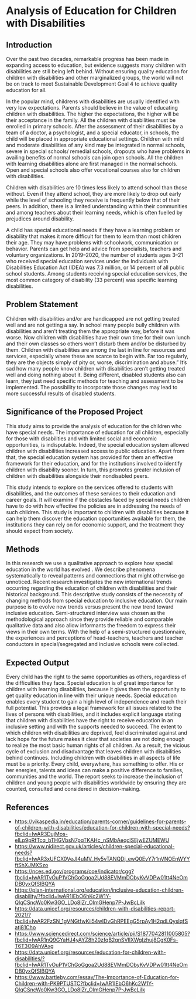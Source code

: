 # Analysis of Education for Children with Disabilities

## Introduction
Over the past two decades, remarkable progress has been made in expanding access to education, but evidence suggests many children with disabilities are still being left behind. Without ensuring quality education for children with disabilities and other marginalized groups, the world will not be on track to meet Sustainable Development Goal 4 to achieve quality education for all.  

In the popular mind, childrens with disabilities are usually identified with very low expectations. Parents should believe in the value of educating children with disabilities. The higher the expectations, the higher will be their acceptance in the family. All the children with disabilities must be enrolled in primary schools. After the assessment of their disabilities by a team of a doctor, a psychologist, and a special educator, in schools, the child will be placed in appropriate educational settings. Children with mild and moderate disabilities of any kind may be integrated in normal schools, severe in special schools/ remedial schools, dropouts who have problems in availing benefits of normal schools can join open schools. All the children with learning disabilities alone are first managed in the normal schools. Open and special schools also offer vocational courses also for children with disabilities.

Children with disabilities are 10 times less likely to attend school than those without. Even if they attend school, they are more likely to drop out early while the level of schooling they receive is frequently below that of their peers. In addition, there is a limited understanding within their communities and among teachers about their learning needs, which is often fuelled by prejudices around disability.

A child has special educational needs if they have a learning problem or disability that makes it more difficult for them to learn than most children their age. They may have problems with schoolwork, communication or behavior. Parents can get help and advice from specialists, teachers and voluntary organizations. In 2019–2020, the number of students ages 3–21 who received special education services under the Individuals with Disabilities Education Act (IDEA) was 7.3 million, or 14 percent of all public school students. Among students receiving special education services, the most common category of disability (33 percent) was specific learning disabilities.

## Problem Statement
Children with disabilities and/or are handicapped are not getting treated well and are not getting a say. In school many people bully children with disabilities and aren’t treating them the appropriate way, before it was worse. Now children with disabilities have their own time for their own lunch and their own classes so others won’t disturb them and/or be disturbed by them. Children with disabilities are among the last in line for resources and services, especially where these are scarce to begin with. Far too regularly, they are the objects simply of pity or, worse, discrimination and abuse.” It’s sad how many people know children with disabilities aren’t getting treated well and doing nothing about it. Being different, disabled students also can learn, they just need specific methods for teaching and assessment to be implemented. The possibility to incorporate those changes may lead to more successful results of disabled students.

## Significance of the Proposed Project
This study aims to provide the analysis of education for the children who have special needs. The importance of education for all children, especially for those with disabilities and with limited social and economic opportunities, is indisputable. Indeed, the special education system allowed children with disabilities increased access to public education. Apart from that, the special education system has provided for them an effective framework for their education, and for the institutions involved to identify children with disability sooner. In turn, this promotes greater inclusion of children with disabilities alongside their nondisabled peers.

This study intends to explore on the services offered to students with disabilities, and the outcomes of these services to their education and career goals. It will examine if the obstacles faced by special needs children have to do with how effective the policies are in addressing the needs of such children. This study is important to children with disabilities because it can help them discover the education opportunities available for them, the institutions they can rely on for economic support, and the treatment they should expect from society. 

## Methods
In this research we use a qualitative approach to explore how special education in the world has evolved . We describe phenomena systematically to reveal patterns and connections that might otherwise go unnoticed. Recent research investigates the new international trends occurring regarding the education of children with disabilities and their historical background. This descriptive study consists of the necessity of changing methods from special education to inclusive education. Our main purpose is to evolve new trends versus present the new trend toward inclusive education. Semi-structured  interview was  chosen  as  the methodological approach since they provide reliable and comparable qualitative data and also allow informants the freedom  to express  their views  in their  own  terms. With  the  help  of a semi-structured  questionnaire,  the experiences  and  perceptions  of  head-teachers,  teachers and  teacher  conductors  in  special/segregated  and inclusive schools were collected. 

## Expected Output
Every child has the right to the same opportunities as others, regardless of the difficulties they face. Special education is of great importance for children with learning disabilities, because it gives them the opportunity to get quality education in line with their unique needs. Special education enables every student to gain a high level of independence and reach their full potential.  This provides a legal framework for all issues related to the lives of persons with disabilities, and it includes explicit language stating that children with disabilities have the right to receive education in an inclusive setting and with the supports needed to succeed. The extent to which children with disabilities are deprived, feel discriminated against and lack hope for the future makes it clear that societies are not doing enough to realize the most basic human rights of all children. As a result, the vicious cycle of exclusion and disadvantage that leaves children with disabilities behind continues. Including children with disabilities in all aspects of life must be a priority. Every child, everywhere, has something to offer. His or her energies, talents and ideas can make a positive difference to families, communities and the world. The report seeks to increase the inclusion of children and young people with disabilities worldwide by ensuring they are counted, consulted and considered in decision-making.

## References
- https://vikaspedia.in/education/parents-corner/guidelines-for-parents-of-children-with-disabilities/education-for-children-with-special-needs?fbclid=IwAR3DujMos-elLp9pRfTcq_bTHGVbsN7pqTKAHc_nSMbAeqclSEjwEZUMEWU
- https://www.nidirect.gov.uk/articles/children-special-educational-needs?fbclid=IwAR3xUFCX0VeJI4uMV_Hy5vTANQDj_ewQ0EvY7r1nVNOEnWYYftShXJMXSzo
- https://nces.ed.gov/programs/coe/indicator/cgg?fbclid=IwAR1TvOuP1VChGoGgoa2Ud88EVMmDObyKvVDPw01tt4NeOmDB0yxQfSIBQYA
- https://plan-international.org/education/inclusive-education-children-disability/?fbclid=IwAR1IEbO6hKc2W1Y-QlqCSncWo0Kw3GO_LDo8IZr_OlmGHenp7P-JwBcLiIk
- https://data.unicef.org/resources/children-with-disabilities-report-2021/?fbclid=IwAR2FzSN_1gVNGtfwKii54wIDvGhRPEEgG5rpAy1H2qdLQyslqfSatj81Cho
- https://www.sciencedirect.com/science/article/pii/S1877042811005805?fbclid=IwAR1nQ9GYaHJ4yAYZ8h20zfqB2gnSVIlXWgIzhuj8CgK0Fs-T6T3O9AhVAxg
- https://data.unicef.org/resources/education-for-children-with-disabilities/?fbclid=IwAR1TvOuP1VChGoGgoa2Ud88EVMmDObyKvVDPw01tt4NeOmDB0yxQfSIBQYA
- https://www.bartleby.com/essay/The-Importance-of-Education-for-Children-with-PK9PTUSTC?fbclid=IwAR1IEbO6hKc2W1Y-QlqCSncWo0Kw3GO_LDo8IZr_OlmGHenp7P-JwBcLiIk

